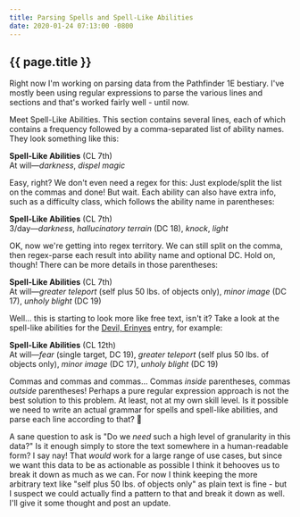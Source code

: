 ```yaml
---
title: Parsing Spells and Spell-Like Abilities
date: 2020-01-24 07:13:00 -0800
---
```


## {{ page.title }}

Right now I'm working on parsing data from the Pathfinder 1E bestiary. I've mostly been using regular expressions to parse the various lines and sections and that's worked fairly well - until now.
<!-- more -->
Meet Spell-Like Abilities. This section contains several lines, each of which contains a frequency followed by a comma-separated list of ability names. They look something like this:

**Spell-Like Abilities** (CL 7th)<br>
At will—*darkness*, *dispel magic*

Easy, right? We don't even need a regex for this: Just explode/split the list on the commas and done! But wait. Each ability can also have extra info, such as a difficulty class, which follows the ability name in parentheses:

**Spell-Like Abilities** (CL 7th)<br>
3/day—*darkness*, *hallucinatory terrain* (DC 18), *knock*, *light*

OK, now we're getting into regex territory. We can still split on the comma, then regex-parse each result into ability name and optional DC. Hold on, though! There can be more details in those parentheses:

**Spell-Like Abilities** (CL 7th)<br>
At will—*greater teleport* (self plus 50 lbs. of objects only), *minor image* (DC 17), *unholy blight* (DC 19)
 
 Well… this is starting to look more like free text, isn't it? Take a look at the spell-like abilities for the [Devil, Erinyes](http://legacy.aonprd.com/bestiary/devil.html#devil-erinyes) entry, for example: 
 
**Spell-Like Abilities** (CL 12th)<br>
At will—*fear* (single target, DC 19), *greater teleport* (self plus 50 lbs. of objects only), *minor image* (DC 17), *unholy blight* (DC 19)

Commas and commas and commas… Commas _inside_ parentheses, commas _outside_ parentheses! Perhaps a pure regular expression approach is not the best solution to this problem. At least, not at my own skill level. Is it possible we need to write an actual grammar for spells and spell-like abilities, and parse each line according to that? 🤔

A sane question to ask is "Do we _need_ such a high level of granularity in this data?" Is it enough simply to store the text somewhere in a human-readable form? I say nay! That _would_ work for a large range of use cases, but since we want this data to be as actionable as possible I think it behooves us to break it down as much as we can. For now I think keeping the more arbitrary text like "self plus 50 lbs. of objects only" as plain text is fine - but I suspect we could actually find a pattern to that and break it down as well. I'll give it some thought and post an update.
